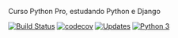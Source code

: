 Curso Python Pro, estudando Python e Django

[![Build Status](https://www.travis-ci.com/robertomacedo/libpythonpro_rm.svg?branch=main)](https://www.travis-ci.com/robertomacedo/libpythonpro_rm)
[![codecov](https://codecov.io/gh/robertomacedo/dj_rm/branch/main/graph/badge.svg?token=RZRC4KZRXZ)](https://codecov.io/gh/robertomacedo/dj_rm)
[![Updates](https://pyup.io/repos/github/robertomacedo/libpythonpro_rm/shield.svg)](https://pyup.io/repos/github/robertomacedo/libpythonpro_rm/)
[![Python 3](https://pyup.io/repos/github/robertomacedo/libpythonpro_rm/python-3-shield.svg)](https://pyup.io/repos/github/robertomacedo/libpythonpro_rm/)
